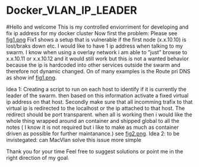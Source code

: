 # Docker_VLAN_IP_LEADER
#Hello and welcome
This is my controlled enviorriment for developing and fix ip address for my docker cluster
Now first the problem:
Please see <a href='fig1.png'>fig1.png</a>
Fix1 shows a setup that is vulnerable if the first node (x.x.10.10) is lost/braks down etc.
I would like to have 1 ip address when talking to my swarm. I know when using a overlay network i am able to ”just” browse to x.x.10.11 or x.x.10.12 and it would still work but this is not a wanted behavior because the ip is hardcoded into other services outside the swarm and therefore not dynamic changed. On of many examples is the Route pri DNS as show inf <a href='fig1.png'>fig1.png</a>.

Idea 1:
Creating a script to run on each host to identify if it is currently the leader of the swarm. then based on this information activate a fixed virtual ip address on that host.
Secondly make sure that all incomming trafix to that virtual ip is redirected to the localhost or the ip attached to that host.
The redirect should be port transparent.
when all is working then i would like the whole thing wrapped around an container and shipped global to all the notes ( I know it is not required but i like to make as much as container driven as possible for further maintanance.)
see <a href='fig2.png'>fig2.png</a>.
Idea 2:
to be invistegated: can MacVlan solve this issue more simple



Thank you for your time
Feel free to suggest solutions or point me in the right direction of my goal.
